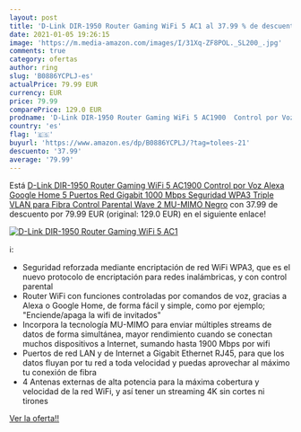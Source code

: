 ```yaml
---
layout: post
title: 'D-Link DIR-1950 Router Gaming WiFi 5 AC1 al 37.99 % de descuento'
date: 2021-01-05 19:26:15
image: 'https://m.media-amazon.com/images/I/31Xq-ZF8POL._SL200_.jpg'
comments: true
category: ofertas
author: ring
slug: 'B0886YCPLJ-es'
actualPrice: 79.99 EUR
currency: EUR
price: 79.99
comparePrice: 129.0 EUR
prodname: 'D-Link DIR-1950 Router Gaming WiFi 5 AC1900  Control por Voz Alexa  Google Home  5 Puertos Red Gigabit 1000 Mbps  Seguridad WPA3  Triple VLAN para Fibra  Control Parental  Wave 2  MU-MIMO  Negro'
country: 'es'
flag: '🇪🇸'
buyurl: 'https://www.amazon.es/dp/B0886YCPLJ/?tag=tolees-21'
descuento: '37.99'
average: '79.99'
---
```


Está [D-Link DIR-1950 Router Gaming WiFi 5 AC1900  Control por Voz Alexa  Google Home  5 Puertos Red Gigabit 1000 Mbps  Seguridad WPA3  Triple VLAN para Fibra  Control Parental  Wave 2  MU-MIMO  Negro](https://www.amazon.es/dp/B0886YCPLJ/?tag=tolees-21) con 37.99 de descuento por 79.99 EUR (original: 129.0 EUR) en el siguiente enlace!

[![D-Link DIR-1950 Router Gaming WiFi 5 AC1](https://m.media-amazon.com/images/I/31Xq-ZF8POL._SL200_.jpg)](https://www.amazon.es/dp/B0886YCPLJ/?tag=tolees-21)

ℹ️:

- Seguridad reforzada mediante encriptación de red WiFi WPA3, que es el nuevo protocolo de encriptación para redes inalámbricas, y con control parental
- Router WiFi con funciones controladas por comandos de voz, gracias a Alexa o Google Home, de forma fácil y simple, como por ejemplo; "Enciende/apaga la wifi de invitados"
- Incorpora la tecnología MU-MIMO para enviar múltiples streams de datos de forma simultánea, mayor rendimiento cuando se conectan muchos dispositivos a Internet, sumando hasta 1900 Mbps por wifi
- Puertos de red LAN y de Internet a Gigabit Ethernet RJ45, para que los datos fluyan por tu red a toda velocidad y puedas aprovechar al máximo tu conexión de fibra
- 4 Antenas externas de alta potencia para la máxima cobertura y velocidad de la red WiFi, y así tener un streaming 4K sin cortes ni tirones

[Ver la oferta!!](https://www.amazon.es/dp/B0886YCPLJ/?tag=tolees-21)

